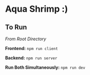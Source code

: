 # Aqua Shrimp :)

## To Run

_From Root Directory_

**Frontend:** `npm run client`

**Backend:** `npm run server`

**Run Both Simultaneously:** `npm run dev` 


